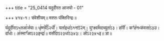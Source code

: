 +++
title = "25_0414 यदुदीरत आजयो - 01"

+++
४१४-१। संवेशीयम्॥ मरुतः पंक्तिरिन्द्रः॥

य꣤दुदी꣯राऽ५तआ꣯ज꣤याः॥ धृ꣢ष्ण꣡वे꣰꣯ऽ२धी꣯। यता꣡इधा꣢ऽ१नाऽ᳒२᳒म्। युꣳक्ष्वा꣡꣯मदच्युता꣢ऽ३। हा꣤री꣥। कꣳ꣢ह꣡नᳲकंवसा꣢ऽ३उ। दा꣤धाः꣥। अ꣢स्माꣳ꣡꣯आऽ२३इन्द्रा꣢॥ वसौ꣡꣯दाऽ२३धा꣢ऽ३४३ः। ओ꣡ऽ२३४५इ॥ डा॥